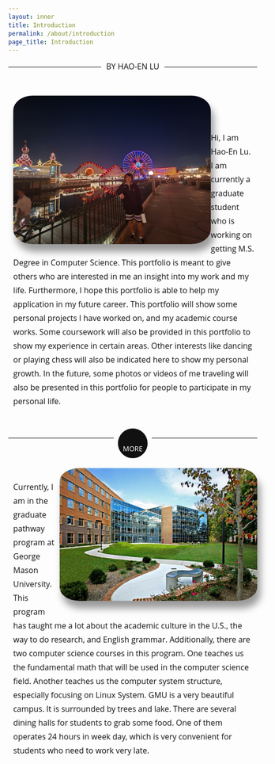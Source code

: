 ```yaml
---
layout: inner
title: Introduction
permalink: /about/introduction
page_title: Introduction
---
```


<style>

.intro h1 { color: #111; font-family: 'Open Sans Condensed', sans-serif; font-weight: 700; line-height: 64px; margin: 0 0 0; padding: 20px 30px; text-align: center; text-transform: uppercase; }


.intro h2 { color: #111; font-family: 'Open Sans Condensed', sans-serif; font-weight: 700; line-height: 48px; margin: 0 0 24px; padding: 0 30px; text-align: center; text-transform: uppercase; }


.intro p { color: #111; font-family: 'Open Sans', sans-serif; font-size: 16px; line-height: 28px; margin:0px 5px 25px 10px;}


.intro a { color: #990000; text-decoration: none; }


.intro a:hover { text-decoration: underline }


.intro .date { color: #111; display: block; font-family: 'Open Sans', sans-serif; font-size: 16px; position: relative; text-align: center; z-index: 1; }


.intro .date:before { border-top: 1px solid #111; content: ""; position: absolute; top: 12px; left: 0; width: 100%; z-index: -1; }


.intro .author { color: #111; display: block; font-family: 'Open Sans', sans-serif; font-size: 16px; padding-bottom: 38px; position: relative; text-align: center; z-index: 1; }


.intro .author:before { border-top: 1px solid #111; content: ""; position: absolute; top: 12px; left: 0; width: 100%; z-index: -1; }


.intro .date span,

.intro .author span { background: #fdfdfd; padding: 0 10px; text-transform: uppercase; }


.intro .line { border-top: 1px solid #111; display: block; margin-top: 60px; padding-top: 50px; position: relative; }


.intro .read-more { -moz-border-radius: 50%; -moz-transition: all 0.2s ease-in-out; -webkit-border-radius: 50%; -webkit-transition: all 0.2s ease-in-out; background: #111; border-radius: 50%; border: 10px solid #fdfdfd; color: #fff; display: block; font-family: 'Open Sans', sans-serif; font-size: 14px; height: 80px; line-height: 80px; margin: -40px 0 0 -40px; position: absolute; bottom: 0px; left: 50%; text-align: center; text-transform: uppercase; width: 80px; }


.intro .read-more:hover { background: #990000; text-decoration: none; }

.intro .my-photo {
    border-radius:10%; 
    max-width: 400px; 
    margin-top:10px;
    margin-bottom:10px;
    box-shadow: 6px 15px 15px rgba(0, 0, 0, .4);;
}

</style>


<div class="intro">

<div class="author"><span> By Hao-En Lu </span></div>

<img src="/img/others/intro_photo.jpg" class="my-photo" align=left ><br><br>


<p>
    Hi, I am Hao-En Lu. I am currently a graduate student who is working on getting M.S. Degree in Computer Science. This portfolio is meant to give others who are interested in me an insight into my work and my life. Furthermore, I hope this portfolio is able to help my application in my future career. This portfolio will show some personal projects I have worked on, and my academic course works. Some coursework will also be provided in this portfolio to show my experience in certain areas. Other interests like dancing or playing chess will also be indicated here to show my personal growth. In the future, some photos or videos of me traveling will also be presented in this portfolio for people to participate in my personal life.
</p>

<div class="line"><button class="read-more" data-toggle="collapse" data-target="#more"> More </button> </div>

<div id="more" class="collapse">
<img src="/img/others/gmu_photo.jpg" class="my-photo" align=right><br><br>

<p>
    Currently, I am in the graduate pathway program at George Mason University. This program has taught me a lot about the academic culture in the U.S., the way to do research, and English grammar. Additionally, there are two computer science courses in this program. One teaches us the fundamental math that will be used in the computer science field. Another teaches us the computer system structure, especially focusing on Linux System. GMU is a very beautiful campus. It is surrounded by trees and lake. There are several dining halls for students to grab some food. One of them operates 24 hours in week day, which is very convenient for students who need to work very late.
</p>
</div>

</div>



